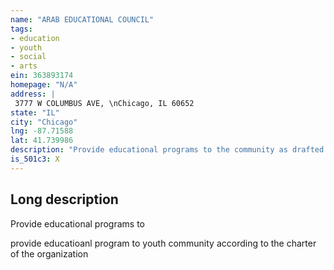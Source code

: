 ```yaml
---
name: "ARAB EDUCATIONAL COUNCIL"
tags:
- education
- youth
- social
- arts
ein: 363893174
homepage: "N/A"
address: |
 3777 W COLUMBUS AVE, \nChicago, IL 60652
state: "IL"
city: "Chicago"
lng: -87.71588
lat: 41.739986
description: "Provide educational programs to the community as drafted by charter of organization"
is_501c3: X
---
```


## Long description

Provide educational programs to
  
  provide educatioanl program to youth community according to the charter of the organization
